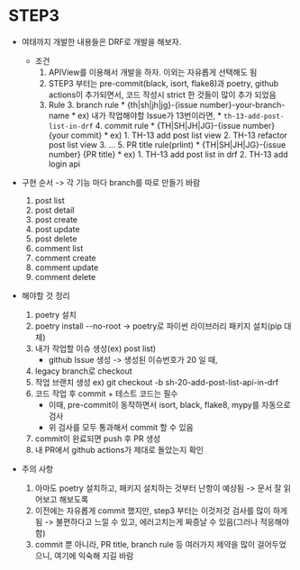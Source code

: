 # STEP3

* 여태까지 개발한 내용들은 DRF로 개발을 해보자.
    * 조건
        1. APIView를 이용해서 개발을 하자. 이외는 자유롭게 선택해도 됨
        2. STEP3 부터는 pre-commit(black, isort, flake8)과 poetry, github actions이 추가되면서, 코드 작성시 strict 한 것들이 많이 추가 되었음
        3. Rule
            3. branch rule
                * {th|sh|jh|jg}-{issue number}-your-branch-name
                * ex) 내가 작업해야할 Issue가 13번이라면,
                    * `th-13-add-post-list-in-drf`
            4. commit rule
                * {TH|SH|JH|JG}-{issue number} {your commit}
                * ex)
                    1. TH-13 add post list view
                    2. TH-13 refactor post list view
                3. ...
            5. PR title rule(prlint)
                * {TH|SH|JH|JG}-{issue number} {PR title}
                * ex)
                    1. TH-13 add post list in drf
                    2. TH-13 add login api

 * 구현 순서 -> 각 기능 마다 branch를 따로 만들기 바람
    1. post list
    2. post detail
    3. post create
    4. post update
    5. post delete
    6. comment list
    7. comment create
    8. comment update
    9. comment delete

 * 해야할 것 정리
    1. poetry 설치
    3. poetry install --no-root -> poetry로 파이썬 라이브러리 패키지 설치(pip 대체)
    4. 내가 작업할 이슈 생성(ex) post list)
        * github Issue 생성 -> 생성된 이슈번호가 20 일 때,
    5. legacy branch로 checkout
    6. 작업 브랜치 생성 ex) git checkout -b sh-20-add-post-list-api-in-drf
    7. 코드 작업 후 commit + 테스트 코드는 필수
        * 이때, pre-commit이 동작하면서 isort, black, flake8, mypy를 자동으로 검사
        * 위 검사를 모두 통과해서 commit 할 수 있음
    8. commit이 완료되면 push 후 PR 생성
    9. 내 PR에서 github actions가 제대로 돌았는지 확인

 * 주의 사항
    1. 아마도 poetry 설치하고, 패키지 설치하는 것부터 난항이 예상됨 -> 문서 잘 읽어보고 해보도록
    2. 이전에는 자유롭게 commit 했지만, step3 부터는 이것저것 검사를 많이 하게됨 -> 불편하다고 느낄 수 있고, 에러고치는게 짜증날 수 있음(그러나 적응해야함)
    3. commit 뿐 아니라, PR title, branch rule 등 여러가지 제약을 많이 걸어두었으니, 여기에 익숙해 지길 바람
